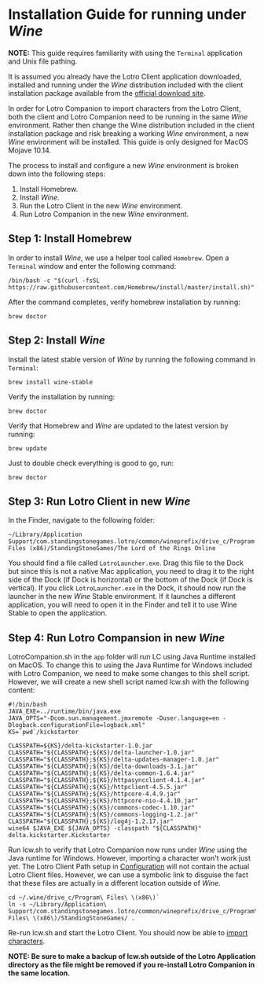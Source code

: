 # Installation Guide for running under *Wine*
**NOTE:** This guide requires familiarity with using the `Terminal` application and Unix file pathing.

It is assumed you already have the Lotro Client application downloaded, installed and running under the *Wine* distribution included
with the client installation package available from the [official download site](https://www.lotro.com/guides/lotro-download-en?locale=en).

In order for Lotro Companion to import characters from the Lotro Client, both the client and Lotro Companion need to be running in the
same *Wine* environment. Rather then change the Wine distribution included in the client installation package and risk breaking a working *Wine* environment,
a new *Wine* environment will be installed. This guide is only designed for MacOS Mojave 10.14.

The process to install and configure a new *Wine* environment is broken down into the following steps:
1. Install Homebrew.
2. Install *Wine*.
3. Run the Lotro Client in the new *Wine* environment.
4. Run Lotro Companion in the new *Wine* environment.

## Step 1: Install Homebrew
In order to install *Wine*, we use a helper tool called `Homebrew`. Open a `Terminal` window and enter the following command:

`/bin/bash -c "$(curl -fsSL https://raw.githubusercontent.com/Homebrew/install/master/install.sh)"`

After the command completes, verify homebrew installation by running:

`brew doctor`

## Step 2: Install *Wine*
Install the latest stable version of *Wine* by running the following command in `Terminal`:

`brew install wine-stable`

Verify the installation by running:

`brew doctor`

Verify that Homebrew and *Wine* are updated to the latest version by running:

`brew update`

Just to double check everything is good to go, run:

`brew doctor`

## Step 3: Run Lotro Client in new *Wine*

In the Finder, navigate to the following folder:

`~/Library/Application Support/com.standingstonegames.lotro/common/wineprefix/drive_c/Program Files (x86)/StandingStoneGames/The Lord of the Rings Online`

You should find a file called `LotroLauncher.exe`. Drag this file to the Dock but since this is not a native Mac application, you need to drag it to the right side of the Dock (if Dock is horizontal) or the bottom of the Dock (if Dock is vertical). If you click `LotroLauncher.exe` in the Dock, it should now run the launcher in the new *Wine* Stable environment. If it launches a different application, you will need to open it in the Finder and tell it to use Wine Stable to open the application.

## Step 4: Run Lotro Compansion in new *Wine*
LotroCompanion.sh in the `app` folder will run LC using Java Runtime installed on MacOS. To change this to using the Java Runtime for Windows included with Lotro Companion, we need to make some changes to this shell script. However, we will create a new shell script named lcw.sh with the following content:

```
#!/bin/bash
JAVA_EXE=../runtime/bin/java.exe
JAVA_OPTS="-Dcom.sun.management.jmxremote -Duser.language=en -Dlogback.configurationFile=logback.xml"
KS=`pwd`/kickstarter

CLASSPATH=${KS}/delta-kickstarter-1.0.jar
CLASSPATH="${CLASSPATH};${KS}/delta-launcher-1.0.jar"
CLASSPATH="${CLASSPATH};${KS}/delta-updates-manager-1.0.jar"
CLASSPATH="${CLASSPATH};${KS}/delta-downloads-3.1.jar"
CLASSPATH="${CLASSPATH};${KS}/delta-common-1.6.4.jar"
CLASSPATH="${CLASSPATH};${KS}/httpasyncclient-4.1.4.jar"
CLASSPATH="${CLASSPATH};${KS}/httpclient-4.5.5.jar"
CLASSPATH="${CLASSPATH};${KS}/httpcore-4.4.9.jar"
CLASSPATH="${CLASSPATH};${KS}/httpcore-nio-4.4.10.jar"
CLASSPATH="${CLASSPATH};${KS}/commons-codec-1.10.jar"
CLASSPATH="${CLASSPATH};${KS}/commons-logging-1.2.jar"
CLASSPATH="${CLASSPATH};${KS}/log4j-1.2.17.jar"
wine64 $JAVA_EXE ${JAVA_OPTS} -classpath "${CLASSPATH}" delta.kickstarter.Kickstarter
```

Run lcw.sh to verify that Lotro Companion now runs under *Wine* using the Java runtime for Windows. However, importing a character won't work just yet.
The Lotro Client Path setup in [Configuration](../HowTo/ApplicationConfiguration/main.md) will not contain the actual Lotro Client files. However, we can
use a symbolic link to disguise the fact that these files are actually in a different location outside of *Wine*.
```
cd ~/.wine/drive_c/Program\ Files\ \(x86\)`
ln -s ~/Library/Application\ Support/com.standingstonegames.lotro/common/wineprefix/drive_c/Program\ Files\ \(x86\)/StandingStoneGames/ .
```
Re-run lcw.sh and start the Lotro Client. You should now be able to [import characters](../LocalClientImport/main.md).

**NOTE: Be sure to make a backup of lcw.sh outside of the Lotro Application directory as the file might be removed if you re-install Lotro Companion in the same location.**
